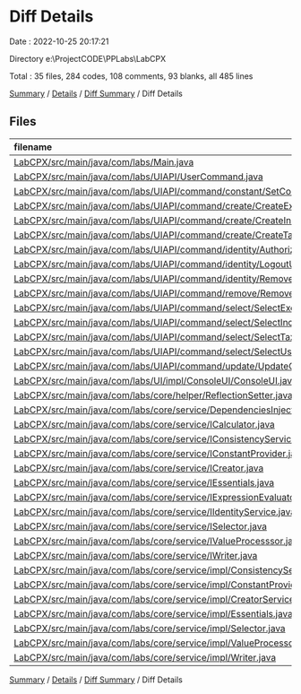 # Diff Details

Date : 2022-10-25 20:17:21

Directory e:\\ProjectCODE\\PPLabs\\LabCPX

Total : 35 files,  284 codes, 108 comments, 93 blanks, all 485 lines

[Summary](results.md) / [Details](details.md) / [Diff Summary](diff.md) / Diff Details

## Files
| filename | language | code | comment | blank | total |
| :--- | :--- | ---: | ---: | ---: | ---: |
| [LabCPX/src/main/java/com/labs/Main.java](/LabCPX/src/main/java/com/labs/Main.java) | Java | -1 | 0 | 0 | -1 |
| [LabCPX/src/main/java/com/labs/UIAPI/UserCommand.java](/LabCPX/src/main/java/com/labs/UIAPI/UserCommand.java) | Java | -7 | 0 | 0 | -7 |
| [LabCPX/src/main/java/com/labs/UIAPI/command/constant/SetConstantCommand.java](/LabCPX/src/main/java/com/labs/UIAPI/command/constant/SetConstantCommand.java) | Java | 5 | 0 | 2 | 7 |
| [LabCPX/src/main/java/com/labs/UIAPI/command/create/CreateExemptionCommand.java](/LabCPX/src/main/java/com/labs/UIAPI/command/create/CreateExemptionCommand.java) | Java | 5 | 0 | 2 | 7 |
| [LabCPX/src/main/java/com/labs/UIAPI/command/create/CreateIncomeCommand.java](/LabCPX/src/main/java/com/labs/UIAPI/command/create/CreateIncomeCommand.java) | Java | 5 | 0 | 2 | 7 |
| [LabCPX/src/main/java/com/labs/UIAPI/command/create/CreateTaxCommand.java](/LabCPX/src/main/java/com/labs/UIAPI/command/create/CreateTaxCommand.java) | Java | 5 | 0 | 1 | 6 |
| [LabCPX/src/main/java/com/labs/UIAPI/command/identity/AuthorizeUserCommand.java](/LabCPX/src/main/java/com/labs/UIAPI/command/identity/AuthorizeUserCommand.java) | Java | 5 | 0 | 3 | 8 |
| [LabCPX/src/main/java/com/labs/UIAPI/command/identity/LogoutUserCommand.java](/LabCPX/src/main/java/com/labs/UIAPI/command/identity/LogoutUserCommand.java) | Java | -5 | 0 | 1 | -4 |
| [LabCPX/src/main/java/com/labs/UIAPI/command/identity/RemoveUserCommand.java](/LabCPX/src/main/java/com/labs/UIAPI/command/identity/RemoveUserCommand.java) | Java | 5 | 0 | 2 | 7 |
| [LabCPX/src/main/java/com/labs/UIAPI/command/remove/RemoveCommand.java](/LabCPX/src/main/java/com/labs/UIAPI/command/remove/RemoveCommand.java) | Java | 28 | 0 | 9 | 37 |
| [LabCPX/src/main/java/com/labs/UIAPI/command/select/SelectExemptionCommand.java](/LabCPX/src/main/java/com/labs/UIAPI/command/select/SelectExemptionCommand.java) | Java | 7 | 0 | 2 | 9 |
| [LabCPX/src/main/java/com/labs/UIAPI/command/select/SelectIncomeCommand.java](/LabCPX/src/main/java/com/labs/UIAPI/command/select/SelectIncomeCommand.java) | Java | 1 | 0 | 4 | 5 |
| [LabCPX/src/main/java/com/labs/UIAPI/command/select/SelectTaxCommand.java](/LabCPX/src/main/java/com/labs/UIAPI/command/select/SelectTaxCommand.java) | Java | 7 | 0 | 3 | 10 |
| [LabCPX/src/main/java/com/labs/UIAPI/command/select/SelectUserCommand.java](/LabCPX/src/main/java/com/labs/UIAPI/command/select/SelectUserCommand.java) | Java | 7 | 0 | 2 | 9 |
| [LabCPX/src/main/java/com/labs/UIAPI/command/update/UpdateCommand.java](/LabCPX/src/main/java/com/labs/UIAPI/command/update/UpdateCommand.java) | Java | 30 | 0 | 10 | 40 |
| [LabCPX/src/main/java/com/labs/UI/impl/СonsoleUI/ConsoleUI.java](/LabCPX/src/main/java/com/labs/UI/impl/%D0%A1onsoleUI/ConsoleUI.java) | Java | 50 | 3 | 8 | 61 |
| [LabCPX/src/main/java/com/labs/core/helper/ReflectionSetter.java](/LabCPX/src/main/java/com/labs/core/helper/ReflectionSetter.java) | Java | 39 | 0 | 9 | 48 |
| [LabCPX/src/main/java/com/labs/core/service/DependenciesInjector.java](/LabCPX/src/main/java/com/labs/core/service/DependenciesInjector.java) | Java | 0 | 1 | -1 | 0 |
| [LabCPX/src/main/java/com/labs/core/service/ICalculator.java](/LabCPX/src/main/java/com/labs/core/service/ICalculator.java) | Java | 0 | 1 | 0 | 1 |
| [LabCPX/src/main/java/com/labs/core/service/IConsistencyService.java](/LabCPX/src/main/java/com/labs/core/service/IConsistencyService.java) | Java | -4 | 5 | 0 | 1 |
| [LabCPX/src/main/java/com/labs/core/service/IConstantProvider.java](/LabCPX/src/main/java/com/labs/core/service/IConstantProvider.java) | Java | 0 | 1 | 0 | 1 |
| [LabCPX/src/main/java/com/labs/core/service/ICreator.java](/LabCPX/src/main/java/com/labs/core/service/ICreator.java) | Java | 0 | 1 | -1 | 0 |
| [LabCPX/src/main/java/com/labs/core/service/IEssentials.java](/LabCPX/src/main/java/com/labs/core/service/IEssentials.java) | Java | 3 | 2 | 1 | 6 |
| [LabCPX/src/main/java/com/labs/core/service/IExpressionEvaluator.java](/LabCPX/src/main/java/com/labs/core/service/IExpressionEvaluator.java) | Java | 0 | 4 | 0 | 4 |
| [LabCPX/src/main/java/com/labs/core/service/IIdentityService.java](/LabCPX/src/main/java/com/labs/core/service/IIdentityService.java) | Java | 0 | 1 | 0 | 1 |
| [LabCPX/src/main/java/com/labs/core/service/ISelector.java](/LabCPX/src/main/java/com/labs/core/service/ISelector.java) | Java | 0 | 3 | 0 | 3 |
| [LabCPX/src/main/java/com/labs/core/service/IValueProcesssor.java](/LabCPX/src/main/java/com/labs/core/service/IValueProcesssor.java) | Java | 9 | 1 | 3 | 13 |
| [LabCPX/src/main/java/com/labs/core/service/IWriter.java](/LabCPX/src/main/java/com/labs/core/service/IWriter.java) | Java | 3 | 4 | 1 | 8 |
| [LabCPX/src/main/java/com/labs/core/service/impl/ConsistencyService.java](/LabCPX/src/main/java/com/labs/core/service/impl/ConsistencyService.java) | Java | -79 | 78 | 0 | -1 |
| [LabCPX/src/main/java/com/labs/core/service/impl/ConstantProvider.java](/LabCPX/src/main/java/com/labs/core/service/impl/ConstantProvider.java) | Java | -3 | 3 | 0 | 0 |
| [LabCPX/src/main/java/com/labs/core/service/impl/CreatorService.java](/LabCPX/src/main/java/com/labs/core/service/impl/CreatorService.java) | Java | 2 | 0 | 0 | 2 |
| [LabCPX/src/main/java/com/labs/core/service/impl/Essentials.java](/LabCPX/src/main/java/com/labs/core/service/impl/Essentials.java) | Java | 0 | 0 | 1 | 1 |
| [LabCPX/src/main/java/com/labs/core/service/impl/Selector.java](/LabCPX/src/main/java/com/labs/core/service/impl/Selector.java) | Java | 2 | 0 | 0 | 2 |
| [LabCPX/src/main/java/com/labs/core/service/impl/ValueProcessor.java](/LabCPX/src/main/java/com/labs/core/service/impl/ValueProcessor.java) | Java | 90 | 0 | 15 | 105 |
| [LabCPX/src/main/java/com/labs/core/service/impl/Writer.java](/LabCPX/src/main/java/com/labs/core/service/impl/Writer.java) | Java | 75 | 0 | 14 | 89 |

[Summary](results.md) / [Details](details.md) / [Diff Summary](diff.md) / Diff Details